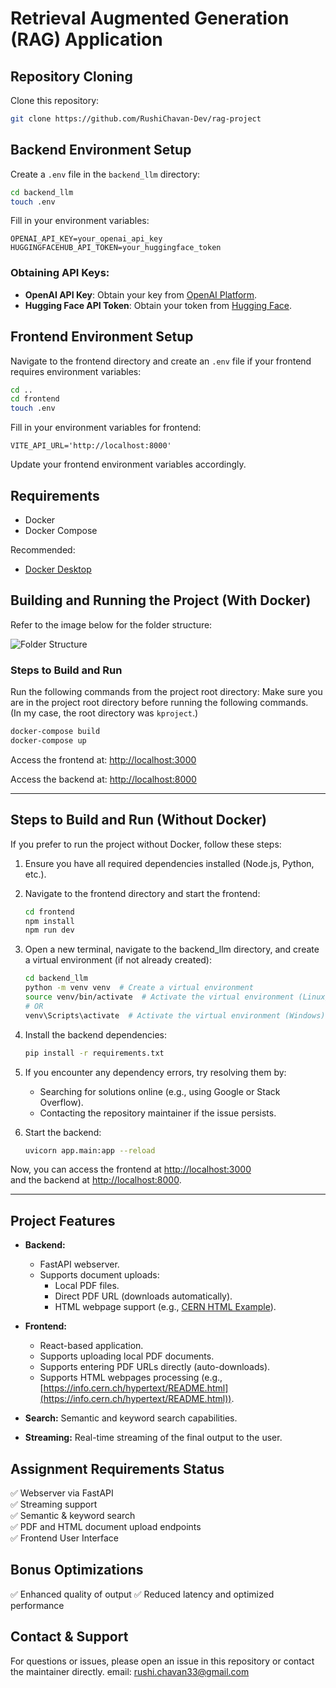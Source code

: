 # Retrieval Augmented Generation (RAG) Application

## Repository Cloning

Clone this repository:

```bash
git clone https://github.com/RushiChavan-Dev/rag-project
```

## Backend Environment Setup

Create a `.env` file in the `backend_llm` directory:

```bash
cd backend_llm
touch .env
```

Fill in your environment variables:

```env
OPENAI_API_KEY=your_openai_api_key
HUGGINGFACEHUB_API_TOKEN=your_huggingface_token
```

### Obtaining API Keys:

- **OpenAI API Key**: Obtain your key from [OpenAI Platform](https://platform.openai.com/api-keys).
- **Hugging Face API Token**: Obtain your token from [Hugging Face](https://huggingface.co/settings/tokens).

## Frontend Environment Setup

Navigate to the frontend directory and create an `.env` file if your frontend requires environment variables:

```bash
cd ..
cd frontend
touch .env
```
Fill in your environment variables for frontend:

```env
VITE_API_URL='http://localhost:8000'
```

Update your frontend environment variables accordingly.

## Requirements

- Docker
- Docker Compose

Recommended:
- [Docker Desktop](https://www.docker.com/products/docker-desktop/)

## Building and Running the Project (With Docker)

Refer to the image below for the folder structure:

![Folder Structure](https://github.com/user-attachments/assets/53d2c9e7-0bf7-4351-85cf-be883b250596)

### Steps to Build and Run

Run the following commands from the project root directory:
Make sure you are in the project root directory before running the following commands.  
(In my case, the root directory was `kproject`.)  

```bash
docker-compose build
docker-compose up 
```

Access the frontend at: [http://localhost:3000](http://localhost:3000)

Access the backend at: [http://localhost:8000](http://localhost:8000)

----

## Steps to Build and Run (Without Docker)

If you prefer to run the project without Docker, follow these steps:

1. Ensure you have all required dependencies installed (Node.js, Python, etc.).

2. Navigate to the frontend directory and start the frontend:

   ```bash
   cd frontend
   npm install
   npm run dev
   ```

3. Open a new terminal, navigate to the backend_llm directory, and create a virtual environment (if not already created):

   ```bash
   cd backend_llm
   python -m venv venv  # Create a virtual environment
   source venv/bin/activate  # Activate the virtual environment (Linux/macOS)
   # OR
   venv\Scripts\activate  # Activate the virtual environment (Windows)
   ```

4. Install the backend dependencies:

   ```bash
   pip install -r requirements.txt
   ```

5. If you encounter any dependency errors, try resolving them by:

   - Searching for solutions online (e.g., using Google or Stack Overflow).
   - Contacting the repository maintainer if the issue persists.

6. Start the backend:

   ```bash
   uvicorn app.main:app --reload
   ```

Now, you can access the frontend at [http://localhost:3000](http://localhost:3000)  
and the backend at [http://localhost:8000](http://localhost:8000).

----

## Project Features

- **Backend:**
  - FastAPI webserver.
  - Supports document uploads:
    - Local PDF files.
    - Direct PDF URL (downloads automatically).
    - HTML webpage support (e.g., [CERN HTML Example](https://info.cern.ch/hypertext/README.html)).

- **Frontend:**
  - React-based application.
  - Supports uploading local PDF documents.
  - Supports entering PDF URLs directly (auto-downloads).
  - Supports HTML webpages processing (e.g., [https://info.cern.ch/hypertext/README.html](https://info.cern.ch/hypertext/README.html)).

- **Search:** Semantic and keyword search capabilities.
- **Streaming:** Real-time streaming of the final output to the user.


## Assignment Requirements Status

✅ Webserver via FastAPI  
✅ Streaming support  
✅ Semantic & keyword search  
✅ PDF and HTML document upload endpoints  
✅ Frontend User Interface

## Bonus Optimizations

✅ Enhanced quality of output
✅ Reduced latency and optimized performance

## Contact & Support

For questions or issues, please open an issue in this repository or contact the maintainer directly.
email: rushi.chavan33@gmail.com 

